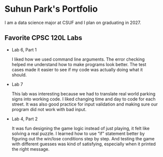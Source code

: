 
# Suhun Park's Portfolio

I am a data science major at CSUF and I plan on graduating in 2027.

## Favorite CPSC 120L Labs

* Lab 6, Part 1

    I liked how we used command line arguments.
    The error checking helped me understand how to make programs look better.
    The test cases made it easier to see if my code was actually doing what it should. 

* Lab 7

    This lab was interesting because we had to translate real world parking signs into working code.
    I liked changing time and day to code for each street.
    It was also good practice for input validation and making sure our program did not work with bad input. 

* Lab 4, Part 2

    It was fun designing the game logic instead of just playing, it felt like solving a real puzzle.
    I learned how to use “if” statement better by figuring out the win/lose conditions step by step.
    And testing the game with different guesses was kind of satisfying, especially when it printed the right message. 